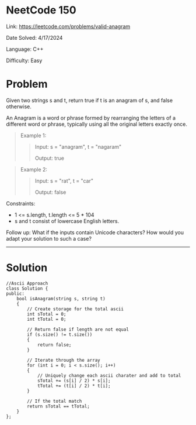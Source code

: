 # NeetCode 150

Link: https://leetcode.com/problems/valid-anagram

Date Solved: 4/17/2024

Language: C++

Difficulty: Easy

# Problem

Given two strings s and t, return true if t is an anagram of s, and false otherwise.

An Anagram is a word or phrase formed by rearranging the letters of a different word or phrase, typically using all the original letters exactly once.

>Example 1:
>
>>Input: s = "anagram", t = "nagaram"
>>
>>Output: true

>Example 2:
>
>>Input: s = "rat", t = "car"
>>
>>Output: false
 
Constraints:

- 1 <= s.length, t.length <= 5 * 104
- s and t consist of lowercase English letters.

Follow up: What if the inputs contain Unicode characters? How would you adapt your solution to such a case?

---

# Solution

```
//Ascii Approach
class Solution {
public:
    bool isAnagram(string s, string t) 
    {
        // Create storage for the total ascii
        int sTotal = 0;
        int tTotal = 0;

        // Return false if length are not equal
        if (s.size() != t.size())
        {
            return false;
        }

        // Iterate through the array
        for (int i = 0; i < s.size(); i++)
        {
            // Uniquely change each ascii charater and add to total
            sTotal += (s[i] / 2) * s[i];
            tTotal += (t[i] / 2) * t[i];
        }    

        // If the total match
        return sTotal == tTotal;
    }
};
```
